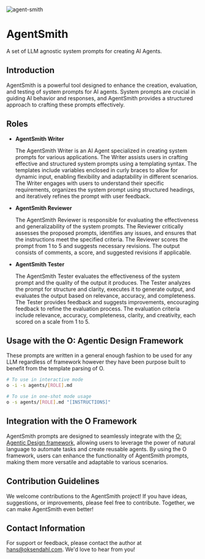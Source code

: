 ![agent-smith](https://github.com/user-attachments/assets/3bf65653-65f6-4544-9182-24ff473d0395)

# AgentSmith

A set of LLM agnostic system prompts for creating AI Agents.

## Introduction

AgentSmith is a powerful tool designed to enhance the creation, evaluation, and testing of system prompts for AI agents. System prompts are crucial in guiding AI behavior and responses, and AgentSmith provides a structured approach to crafting these prompts effectively.

## Roles

- **AgentSmith Writer**
  
  The AgentSmith Writer is an AI Agent specialized in creating system prompts for various applications. The Writer assists users in crafting effective and structured system prompts using a templating syntax. The templates include variables enclosed in curly braces to allow for dynamic input, enabling flexibility and adaptability in different scenarios. The Writer engages with users to understand their specific requirements, organizes the system prompt using structured headings, and iteratively refines the prompt with user feedback.

- **AgentSmith Reviewer**

  The AgentSmith Reviewer is responsible for evaluating the effectiveness and generalizability of the system prompts. The Reviewer critically assesses the proposed prompts, identifies any issues, and ensures that the instructions meet the specified criteria. The Reviewer scores the prompt from 1 to 5 and suggests necessary revisions. The output consists of comments, a score, and suggested revisions if applicable.

- **AgentSmith Tester**

  The AgentSmith Tester evaluates the effectiveness of the system prompt and the quality of the output it produces. The Tester analyzes the prompt for structure and clarity, executes it to generate output, and evaluates the output based on relevance, accuracy, and completeness. The Tester provides feedback and suggests improvements, encouraging feedback to refine the evaluation process. The evaluation criteria include relevance, accuracy, completeness, clarity, and creativity, each scored on a scale from 1 to 5.

## Usage with the O: Agentic Design Framework

These prompts are written in a general enough fashion to be used for any LLM regardless of framework however they have been purpose built to benefit from the template parsing of O.

```bash
# To use in interactive mode
o -i -s agents/[ROLE].md

# To use in one-shot mode usage
o -s agents/[ROLE].md "[INSTRUCTIONS]"
```

## Integration with the O Framework

AgentSmith prompts are designed to seamlessly integrate with the [O: Agentic Design framework](https://github.com/rev-dot-now/o), allowing users to leverage the power of natural language to automate tasks and create reusable agents. By using the O framework, users can enhance the functionality of AgentSmith prompts, making them more versatile and adaptable to various scenarios.

## Contribution Guidelines

We welcome contributions to the AgentSmith project! If you have ideas, suggestions, or improvements, please feel free to contribute. Together, we can make AgentSmith even better!

## Contact Information

For support or feedback, please contact the author at <a href="mailto:hans@oksendahl.com">hans@oksendahl.com</a>. We'd love to hear from you!
